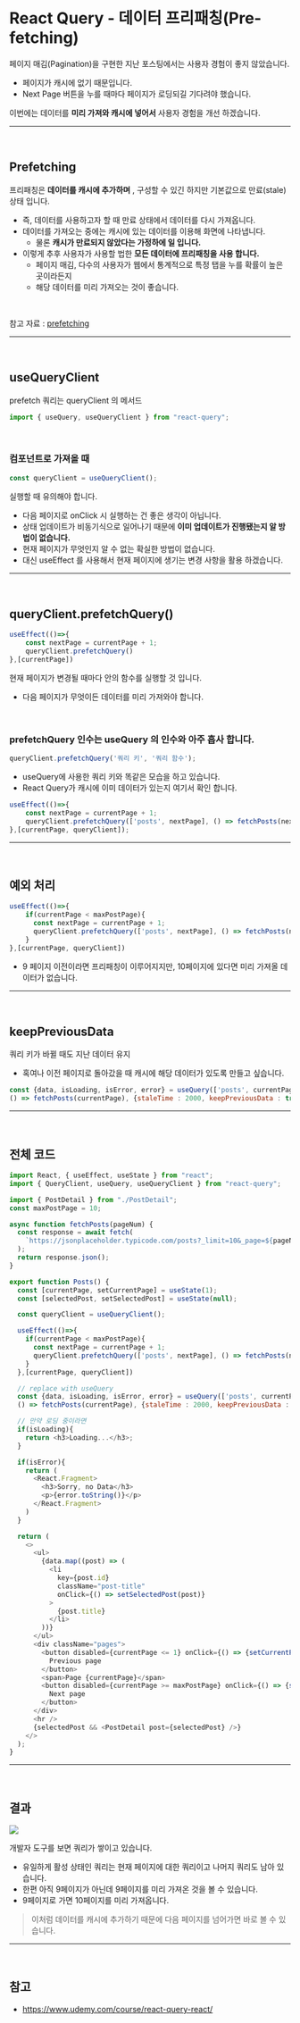 # React Query - 데이터 프리패칭(Pre-fetching)
페이지 매김(Pagination)을 구현한 지난 포스팅에서는 사용자 경험이 좋지 않았습니다.
- 페이지가 캐시에 없기 때문입니다.
- Next Page 버튼을 누를 때마다 페이지가 로딩되길 기다려야 했습니다.

이번에는 데이터를 __미리 가져와 캐시에 넣어서__ 사용자 경험을 개선 하겠습니다.

***
<br>

## Prefetching
프리패칭은 __데이터를 캐시에 추가하며__ , 구성할 수 있긴 하지만 기본값으로 만료(stale) 상태 입니다.
- 즉, 데이터를 사용하고자 할 때 만료 상태에서 데이터를 다시 가져옵니다.
- 데이터를 가져오는 중에는 캐시에 있는 데이터를 이용해 화면에 나타냅니다.
    - 물론 __캐시가 만료되지 않았다는 가정하에 일 입니다.__
- 이렇게 추후 사용자가 사용할 법한 __모든 데이터에 프리패칭을 사용 합니다.__
    - 페이지 매김, 다수의 사용자가 웹에서 통계적으로 특정 탭을 누를 확률이 높은 곳이라든지 
    - 해당 데이터를 미리 가져오는 것이 좋습니다.

<br>

참고 자료 : [prefetching](https://tanstack.com/query/v4/docs/reference/QueryClient?from=reactQueryV3&original=https://react-query-v3.tanstack.com/reference/QueryClient#queryclientprefetchiquery)

***
<br>

## useQueryClient
prefetch 쿼리는 queryClient 의 메서드
```js
import { useQuery, useQueryClient } from "react-query";
```

<br>

### 컴포넌트로 가져올 때
```js
const queryClient = useQueryClient();
```
실행할 때 유의해야 합니다.
- 다음 페이지로 onClick 시 실행하는 건 좋은 생각이 아닙니다.
- 상태 업데이트가 비동기식으로 일어나기 때문에 __이미 업데이트가 진행됐는지 알 방법이 없습니다.__
- 현재 페이지가 무엇인지 알 수 없는 확실한 방법이 없습니다.
- 대신 useEffect 를 사용해서 현재 페이지에 생기는 변경 사항을 활용 하겠습니다.

***
<br>

## queryClient.prefetchQuery()
```js
useEffect(()=>{
    const nextPage = currentPage + 1;
    queryClient.prefetchQuery()
},[currentPage])
```
현재 페이지가 변경될 때마다 안의 함수를 실행할 것 입니다. 
- 다음 페이지가 무엇이든 데이터를 미리 가져와야 합니다.

<br>

### prefetchQuery 인수는 useQuery 의 인수와 아주 흡사 합니다.

```js 
queryClient.prefetchQuery('쿼리 키', '쿼리 함수');
```
- useQuery에 사용한 쿼리 키와 똑같은 모습을 하고 있습니다.
- React Query가 캐시에 이미 데이터가 있는지 여기서 확인 합니다.

```js
useEffect(()=>{
    const nextPage = currentPage + 1;
    queryClient.prefetchQuery(['posts', nextPage], () => fetchPosts(nextPage))
},[currentPage, queryClient]);
```

***
<br>

## 예외 처리
```js
useEffect(()=>{
    if(currentPage < maxPostPage){
      const nextPage = currentPage + 1;
      queryClient.prefetchQuery(['posts', nextPage], () => fetchPosts(nextPage));
    }
},[currentPage, queryClient])
```
- 9 페이지 이전이라면 프리패칭이 이루어지지만, 10페이지에 있다면 미리 가져올 데이터가 없습니다.

***
<br>

## keepPreviousData 
쿼리 키가 바뀔 때도 지난 데이터 유지
- 혹여나 이전 페이지로 돌아갔을 때 캐시에 해당 데이터가 있도록 만들고 싶습니다.

```js
const {data, isLoading, isError, error} = useQuery(['posts', currentPage], 
() => fetchPosts(currentPage), {staleTime : 2000, keepPreviousData : true});
```

***
<br>

## 전체 코드
```js
import React, { useEffect, useState } from "react";
import { QueryClient, useQuery, useQueryClient } from "react-query";

import { PostDetail } from "./PostDetail";
const maxPostPage = 10;

async function fetchPosts(pageNum) {
  const response = await fetch(
    `https://jsonplaceholder.typicode.com/posts?_limit=10&_page=${pageNum}`
  );
  return response.json();
}

export function Posts() {
  const [currentPage, setCurrentPage] = useState(1);
  const [selectedPost, setSelectedPost] = useState(null);

  const queryClient = useQueryClient();

  useEffect(()=>{
    if(currentPage < maxPostPage){
      const nextPage = currentPage + 1;
      queryClient.prefetchQuery(['posts', nextPage], () => fetchPosts(nextPage));
    }
  },[currentPage, queryClient])

  // replace with useQuery
  const {data, isLoading, isError, error} = useQuery(['posts', currentPage], 
  () => fetchPosts(currentPage), {staleTime : 2000, keepPreviousData : true});

  // 만약 로딩 중이라면
  if(isLoading){
    return <h3>Loading...</h3>;
  }

  if(isError){
    return (
      <React.Fragment>
        <h3>Sorry, no Data</h3>
        <p>{error.toString()}</p>
      </React.Fragment>
    )
  }

  return (
    <>
      <ul>
        {data.map((post) => (
          <li
            key={post.id}
            className="post-title"
            onClick={() => setSelectedPost(post)}
          >
            {post.title}
          </li>
        ))}
      </ul>
      <div className="pages">
        <button disabled={currentPage <= 1} onClick={() => {setCurrentPage((currentPage) => currentPage - 1);}}>
          Previous page
        </button>
        <span>Page {currentPage}</span>
        <button disabled={currentPage >= maxPostPage} onClick={() => {setCurrentPage((currentPage) => currentPage + 1);}}>
          Next page
        </button>
      </div>
      <hr />
      {selectedPost && <PostDetail post={selectedPost} />}
    </>
  );
}
```


***
<br>

## 결과

![](https://velog.velcdn.com/images/hoho_0815/post/d77c8742-5ddb-403c-bd20-297ff8bce72b/image.gif)

개발자 도구를 보면 쿼리가 쌓이고 있습니다.
- 유일하게 활성 상태인 쿼리는 현재 페이지에 대한 쿼리이고 나머지 쿼리도 남아 있습니다.
- 한편 아직 9페이지가 아닌데 9페이지를 미리 가져온 것을 볼 수 있습니다.
- 9페이지로 가면 10페이지를 미리 가져옵니다.

> 이처럼 데이터를 캐시에 추가하기 때문에 다음 페이지를 넘어가면 바로 볼 수 있습니다.

***
<br>

## 참고
- https://www.udemy.com/course/react-query-react/